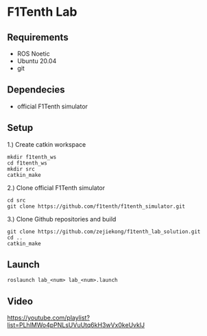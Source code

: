 # F1Tenth Lab

## Requirements
* ROS Noetic
* Ubuntu 20.04
* git

## Dependecies
* official F1Tenth simulator

## Setup

1.) Create catkin workspace <br>
```
mkdir f1tenth_ws 
cd f1tenth_ws
mkdir src
catkin_make
```

2.) Clone official F1Tenth simulator <br>
```
cd src
git clone https://github.com/f1tenth/f1tenth_simulator.git
```

3.) Clone Github repositories and build <br>
```
git clone https://github.com/zejiekong/f1tenth_lab_solution.git
cd ..
catkin_make
```

## Launch
``` 
roslaunch lab_<num> lab_<num>.launch
```

## Video 
https://youtube.com/playlist?list=PLhlMWo4pPNLsUVuUtq6kH3wVx0keUvklJ 